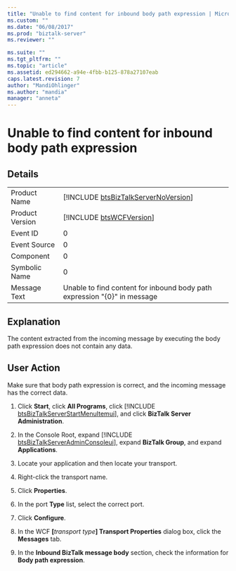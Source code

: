 ```yaml
---
title: "Unable to find content for inbound body path expression | Microsoft Docs"
ms.custom: ""
ms.date: "06/08/2017"
ms.prod: "biztalk-server"
ms.reviewer: ""

ms.suite: ""
ms.tgt_pltfrm: ""
ms.topic: "article"
ms.assetid: ed294662-a94e-4fbb-b125-878a27107eab
caps.latest.revision: 7
author: "MandiOhlinger"
ms.author: "mandia"
manager: "anneta"
---
```

# Unable to find content for inbound body path expression
## Details  

|                 |                                                                                     |
|-----------------|-------------------------------------------------------------------------------------|
|  Product Name   | [!INCLUDE [btsBizTalkServerNoVersion](../includes/btsbiztalkservernoversion-md.md)] |
| Product Version |             [!INCLUDE [btsWCFVersion](../includes/btswcfversion-md.md)]             |
|    Event ID     |                                          0                                          |
|  Event Source   |                                          0                                          |
|    Component    |                                          0                                          |
|  Symbolic Name  |                                          0                                          |
|  Message Text   |      Unable to find content for inbound body path expression "{0}" in message       |

## Explanation  
 The content extracted from the incoming message by executing the body path expression does not contain any data.  

## User Action  
 Make sure that body path expression is correct, and the incoming message has the correct data.  

1. Click <strong>Start</strong>, click <strong>All Programs</strong>, click [!INCLUDE [btsBizTalkServerStartMenuItemui](../includes/btsbiztalkserverstartmenuitemui-md.md)], and click <strong>BizTalk Server Administration</strong>.  

2. In the Console Root, expand [!INCLUDE [btsBizTalkServerAdminConsoleui](../includes/btsbiztalkserveradminconsoleui-md.md)], expand <strong>BizTalk Group</strong>, and expand  <strong>Applications</strong>.  

3. Locate your application and then locate your transport.  

4. Right-click the transport name.  

5. Click **Properties**.  

6. In the port **Type** list, select the correct port.  

7. Click **Configure**.  

8. In the WCF <strong>[</strong><em>transport type</em><strong>] Transport Properties</strong> dialog box, click the <strong>Messages</strong> tab.  

9. In the **Inbound BizTalk message body** section, check the information for **Body path expression**.

